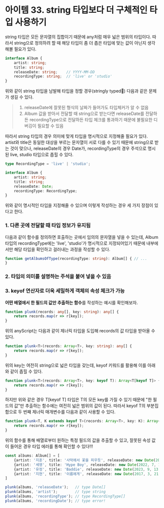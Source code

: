 # 아이템 33. string 타입보다 더 구체적인 타입 사용하기

string 타입은 모든 문자열의 집합이기 때문에 any처럼 매우 넓은 범위의 타입이다. 따라서 string으로 정의하려 할 때 해당 타입이 좀 더 좁은 타입에 맞는 값이 아닌지 생각해볼 필요가 있다.

```ts
interface Album {
    artist: string;
    title: string;
    releaseDate: string;    // YYYY-MM-DD
    recordingType: string;  // 'live' or 'studio'
}
```

위와 같이 string 타입을 남발해 타입을 정할 경우(stringly typed🤣) 다음과 같은 문제가 생길 수 있다.

> 1. releaseDate에 잘못된 형식의 날짜가 들어가도 타입체커가 알 수 없음
> 2. Album 값을 받아서 전달할 때 string으로 받는다면 releaseDate를 전달하든 recordingType으로 전달하든 타입 체크를 통과하기 때문에 불필요한 디버깅이 필요할 수 있음

따라서 string 타입의 경우 의미에 맞게 타입을 명시적으로 지정해줄 필요가 있다. artist와 title은 동일한 대상을 부르는 문자열이 서로 다를 수 있기 때문에 string으로 받는 것이 맞으나,
releaseDate의 경우 Date가, recordingType의 경우 주석으로 명시된 live, studio 타입으로 좁힐 수 있다.

```ts
type RecordingType = 'live' | 'studio';

interface Album {
    artist: string;
    title: string;
    releaseDate: Date;
    recordingType: RecordingType;
}
```

위와 같이 명시적인 타입을 지정해줄 수 있으며 이렇게 작성하는 경우 세 가지 장점이 있다고 한다.

### 1. 다른 곳에 전달할 때 타입 정보가 유지됨

다음과 같이 함수를 정의하면 호출하는 곳에서 임의의 문자열을 넣을 수 있는데, Album 타입의 recordingType에는 'live', 'studio'가 명시적으로 지정되어있기 때문에 내부에서만 해당 타입을 확인하고 걸러내는 과정을 작성할 수 있다.

```ts
function getAlbumsOfType(recordingType: string): Album[] { // ...
}
```

### 2. 타입의 의미를 설명하는 주석을 붙여 넣을 수 있음



### 3. keyof 연산자로 더욱 세밀하게 객체의 속성 체크가 가능

**어떤 배열에서 한 필드의 값만 추출하는 함수**를 작성하는 예시를 확인해보자.

```ts
function plunk(records: any[], key: string): any[] {
    return records.map(r => r[key]);
}
```

위의 anyScript는 다음과 같이 제너릭 타입을 도입해 records의 값 타입을 받아올 수 있다.

```ts
function plunk<T>(records: Array<T>, key: string): any[] {
    return records.map(r => r[key]);
}
```

위의 key는 여전히 string으로 넓은 타입을 갖는데, keyof 키워드를 활용해 이를 아래와 같이 좁힐 수 있다.

```ts
function plunk<T>(records: Array<T>, key: keyof T): Array<T[keyof T]> {
    return records.map(r => r[key]);
}
```

하지만 위와 같은 경우 T[keyof T] 타입은 T의 모든 key를 가질 수 있기 때문에 "한 필드의 값"만 추출하는 함수에는 여전히 넓은 범위의 값이 된다. 따라서 keyof T의 부분집합으로 두 번째 제너릭 매개변수를 다음과 같이 사용할 수 있다.

```ts
function plunk<T, K extends keyof T>(records: Array<T>, key: K): Array<T[K]> {
    return records.map(r => r[key]);
}
```

위의 함수를 통해 배열로부터 원하는 특정 필드의 값을 추출할 수 있고, 잘못된 속성 값이 들어온 경우 타입 에러를 통해 확인할 수 있다!!!

```ts
const albums: Album[] = [
    {artist: '지훈', title: '사막에서 꽃을 피우듯', releaseDate: new Date(2023, 7, 13), recordingType: 'studio'},
    {artist: '세영', title: 'Hype Boy', releaseDate: new Date(2022, 7, 1), recordingType: 'studio'},
    {artist: '유정', title: 'Baddie', releaseDate: new Date(2023, 9, 13), recordingType: 'studio'},
    {artist: '지현', title: '이름에게', releaseDate: new Date(2017, 3, 21), recordingType: 'live'},
]

plunk(albums, 'releaseDate');   // type Date[]
plunk(albums, 'artist');        // type string
plunk(albums, 'recordingType'); // type RecordingType[]
plunk(albums, 'recordingDate'); // type error!
```
